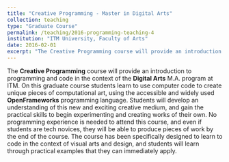 ```yaml
---
title: "Creative Programming - Master in Digital Arts"
collection: teaching
type: "Graduate Course"
permalink: /teaching/2016-programming-teaching-4
institution: "ITM University, Faculty of Arts"
date: 2016-02-01
excerpt: "The Creative Programming course will provide an introduction to programming and code in the context of the Digital Arts M.A. program at ITM."
---
```


The **Creative Programming** course will provide an introduction to programming and code in the context of the **Digital Arts** M.A. program at ITM. On this graduate course students learn to use computer code to create unique pieces of computational art, using the accessible and widely used **OpenFrameworks** programming language. Students will develop an understanding of this new and exciting creative medium, and gain the practical skills to begin experimenting and creating works of their own. No programming experience is needed to attend this course, and even if students are tech novices, they will be able to produce pieces of work by the end of the course. The course has been specifically designed to learn to code in the context of visual arts and design, and students will learn through practical examples that they can immediately apply.
